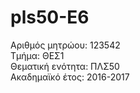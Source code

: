 # pls50-E6  
Αριθμός μητρώου: 123542  
Τμήμα: ΘΕΣ1  
Θεματική ενότητα: ΠΛΣ50  
Ακαδημαϊκό έτος: 2016-2017  
